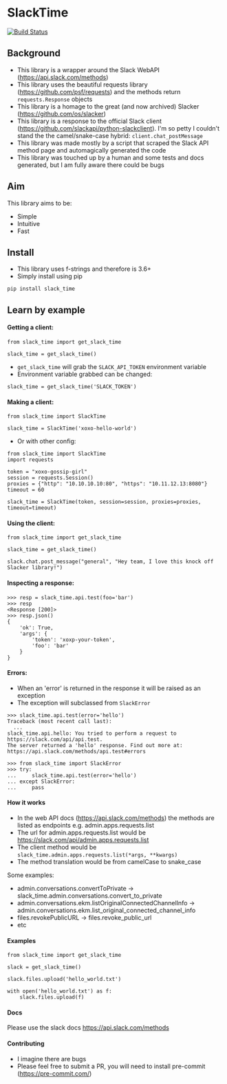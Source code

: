 # SlackTime

[![Build Status](https://travis-ci.com/jackwardell/SlackTime.svg?branch=master)](https://travis-ci.com/jackwardell/SlackTime)

## Background
* This library is a wrapper around the Slack WebAPI (https://api.slack.com/methods)
* This library uses the beautiful requests library (https://github.com/psf/requests) and the methods return `requests.Response` objects
* This library is a homage to the great (and now archived) Slacker (https://github.com/os/slacker)
* This library is a response to the official Slack client (https://github.com/slackapi/python-slackclient). I'm so petty I couldn't stand the the camel/snake-case hybrid: `client.chat_postMessage`
* This library was made mostly by a script that scraped the Slack API method page and automagically generated the code
* This library was touched up by a human and some tests and docs generated, but I am fully aware there could be bugs


## Aim
This library aims to be:
* Simple
* Intuitive
* Fast

## Install
* This library uses f-strings and therefore is 3.6+
* Simply install using pip
```
pip install slack_time
```

## Learn by example
#### Getting a client:
```
from slack_time import get_slack_time

slack_time = get_slack_time()
```
* `get_slack_time` will grab the `SLACK_API_TOKEN` environment variable
* Environment variable grabbed can be changed:
```
slack_time = get_slack_time('SLACK_TOKEN')
```

#### Making a client:
```
from slack_time import SlackTime

slack_time = SlackTime('xoxo-hello-world')
```
* Or with other config:
```
from slack_time import SlackTime
import requests

token = "xoxo-gossip-girl"
session = requests.Session()
proxies = {"http": "10.10.10.10:80", "https": "10.11.12.13:8080"}
timeout = 60

slack_time = SlackTime(token, session=session, proxies=proxies, timeout=timeout)
```

#### Using the client:
```
from slack_time import get_slack_time

slack_time = get_slack_time()

slack.chat.post_message("general", "Hey team, I love this knock off Slacker library!")
```

#### Inspecting a response:
```
>>> resp = slack_time.api.test(foo='bar')
>>> resp
<Response [200]>
>>> resp.json()
{
    'ok': True,
    'args': {
        'token': 'xoxp-your-token',
        'foo': 'bar'
    }
}
```

#### Errors:
* When an 'error' is returned in the response it will be raised as an exception
* The exception will subclassed from `SlackError`
```
>>> slack_time.api.test(error='hello')
Traceback (most recent call last):
  ...
slack_time.api.hello: You tried to perform a request to https://slack.com/api/api.test.
The server returned a 'hello' response. Find out more at: https://api.slack.com/methods/api.test#errors

>>> from slack_time import SlackError
>>> try:
...     slack_time.api.test(error='hello')
... except SlackError:
...     pass
```

#### How it works
* In the web API docs (https://api.slack.com/methods) the methods are listed as endpoints e.g. admin.apps.requests.list
* The url for admin.apps.requests.list would be https://slack.com/api/admin.apps.requests.list
* The client method would be `slack_time.admin.apps.requests.list(*args, **kwargs)`
* The method translation would be from camelCase to snake_case

Some examples:
* admin.conversations.convertToPrivate -> slack_time.admin.conversations.convert_to_private
* admin.conversations.ekm.listOriginalConnectedChannelInfo -> admin.conversations.ekm.list_original_connected_channel_info
* files.revokePublicURL -> files.revoke_public_url
* etc

#### Examples
```
from slack_time import get_slack_time

slack = get_slack_time()

slack.files.upload('hello_world.txt')

with open('hello_world.txt') as f:
    slack.files.upload(f)
```


#### Docs
Please use the slack docs https://api.slack.com/methods


#### Contributing
* I imagine there are bugs
* Please feel free to submit a PR, you will need to install pre-commit (https://pre-commit.com/)
